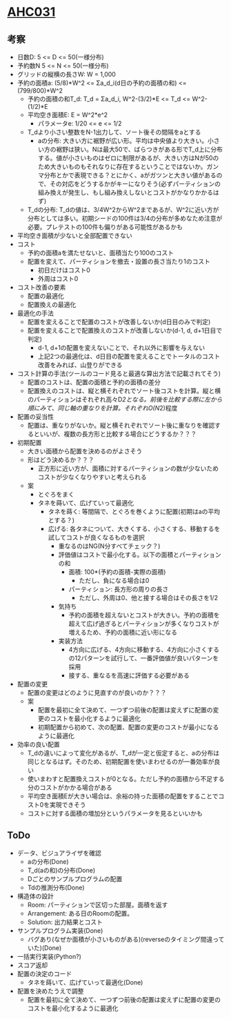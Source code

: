# [AHC031](https://atcoder.jp/contests/ahc031)

## 考察

- 日数D: 5 <= D <= 50(一様分布)
- 予約数N 5 <= N <= 50(一様分布)
- グリッドの縦横の長さW: W = 1,000
- 予約の面積a: (5/8)*W^2 <= Σa_d_i(d日の予約の面積の和) <= (799/800)*W^2
  - 予約の面積の和T_d: T_d = Σa_d_i, W^2-(3/2)*E <= T_d <= W^2-(1/2)*E
  - 平均空き面積E: E = W^2*e^2
    - パラメータe: 1/20 <= e <= 1/2
  - T_dより小さい整数をN-1出力して、ソート後その間隔をaとする
    - aの分布: 大きい方に裾野が広い形。平均は中央値より大きい。小さい方の裾野は狭い。Nは最大50で、ばらつきがある形でT_d上に分布する。値が小さいものはゼロに制限があるが、大きい方はNが50のため大きいものもそれなりに存在するということではないか。ガンマ分布とかで表現できる？とにかく、aがガツンと大きい値があるので、その対応をどうするかがキーになりそう(必ずパーティションの組み換えが発生し、もし組み換えしないとコストがかなりかかるはず)
  - T_dの分布: T_dの値は、3/4W^2からW^2まであるが、W^2に近い方が分布としては多い。初期シードの100件は3/4の分布が多めなため注意が必要。プレテストの100件も偏りがある可能性があるかも
- 平均空き面積が少ないと全部配置できない
- コスト
  - 予約の面積aを満たせないと、面積当たり100のコスト
  - 配置を変えて、パーティションを撤去・設置の長さ当たり1のコスト
    - 初日だけはコスト0
    - 外周はコスト0
- コスト改善の要素
  - 配置の最適化
  - 配置換えの最適化
- 最適化の手法
  - 配置を変えることで配置のコストが改善しないか(d日目のみで判定)
  - 配置を変えることで配置換えのコストが改善しないか(d-1, d, d+1日目で判定)
    - d-1, d+1の配置を変えないことで、それ以外に影響を与えない
    - 上記2つの最適化は、d日目の配置を変えることでトータルのコスト改善をみれば、山登りができる
- コスト計算の手法(ツールのコード見ると最適な算出方法で記載されてそう)
  - 配置のコストは、配置の面積と予約の面積の差分
  - 配置換えのコストは、縦と横それぞれでソート後コストを計算。縦と横のパーティションはそれぞれ高々D*2となる。前後を比較する際に左から順にみて、同じ軸の重なりを計算。それぞれO(N*2)程度
- 配置の妥当性
  - 配置は、重なりがないか。縦と横それぞれでソート後に重なりを確認するといいが、複数の長方形と比較する場合にどうするか？？？
- 初期配置
  - 大きい面積から配置を決めるのがよさそう
  - 形はどう決めるか？？？
    - 正方形に近い方が、面積に対するパーティションの数が少ないためコストが少なくなりやすいと考えられる
  - 案
    - とぐろをまく
    - タネを蒔いて、広げていって最適化
      - タネを蒔く: 等間隔で、とぐろを巻くように配置(初期はaの平均とする？)
      - 広げる: 各タネについて、大きくする、小さくする、移動するを試してコストが良くなるものを選択
        - 重なるのはNG(N分すべてチェック？)
        - 評価値はコストで最小化する。以下の面積とパーティションの和
          - 面積: 100*(予約の面積-実際の面積)
            - ただし、負になる場合は0
          - パーティション: 長方形の周りの長さ
            - ただし、外周は0、他と接する場合はその長さを1/2
        - 気持ち
          - 予約の面積を超えないとコストが大きい。予約の面積を超えて広げ過ぎるとパーティションが多くなりコストが増えるため、予約の面積に近い形になる
        - 実装方法
          - 4方向に広げる、4方向に移動する、4方向に小さくするの12パターンを試行して、一番評価値が良いパターンを採用
          - 接する、重なるを高速に評価する必要がある
- 配置の変更
  - 配置の変更はどのように見直すのが良いのか？？？
  - 案
    - 配置を最初に全て決めて、一つずつ前後の配置は変えずに配置の変更のコストを最小化するように最適化
    - 初期配置から初めて、次の配置、配置の変更のコストが最小になるように最適化
- 効率の良い配置
  - T_dの違いによって変化があるが、T_dが一定と仮定すると、aの分布は同じとなるはず。そのため、初期配置を使いまわせるのが一番効率が良い
  - 使いまわすと配置換えコストが0となる。ただし予約の面積から不足する分のコストがかかる場合がある
  - 平均空き面積Eが大きい場合は、余裕の持った面積の配置をすることでコスト0を実現できそう
  - コストに対する面積の増加分というパラメータを見るといいかも

## ToDo

- データ、ビジュアライザを確認
  - aの分布(Done)
  - T_d(aの和)の分布(Done)
  - Dごとのサンプルプログラムの配置
  - Tdの推測分布(Done)
- 構造体の設計
  - Room: パーティションで区切った部屋。面積を返す
  - Arrangement: ある日のRoomの配置。
  - Solution: 出力結果とコスト
- サンプルプログラム実装(Done)
  - バグあり(なぜか面積が小さいものがある)(reverseのタイミング間違っていた)(Done)
- 一括実行実装(Python?)
- スコア返却
- 配置の決定のコード
  - タネを蒔いて、広げていって最適化(Done)
- 配置を決めたうえで調整
  - 配置を最初に全て決めて、一つずつ前後の配置は変えずに配置の変更のコストを最小化するように最適化

